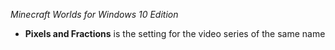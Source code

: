 *Minecraft Worlds for Windows 10 Edition*
- **Pixels and Fractions** is the setting for the video series of the same name
